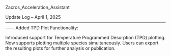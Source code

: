 Zacros_Acceleration_Assistant











Update Log – April 1, 2025
——————————————————————————————————————
Added TPD Plot Functionality:

Introduced support for Temperature Programmed Desorption (TPD) plotting.
Now supports plotting multiple species simultaneously.
Users can export the resulting plots for further analysis or publication.
